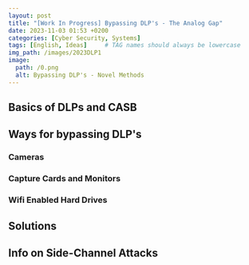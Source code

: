 ```yaml
---
layout: post
title: "[Work In Progress] Bypassing DLP's - The Analog Gap"
date: 2023-11-03 01:53 +0200
categories: [Cyber Security, Systems]
tags: [English, Ideas]     # TAG names should always be lowercase
img_path: /images/2023DLP1
image:
  path: /0.png
  alt: Bypassing DLP's - Novel Methods
---
```


## Basics of DLPs and CASB

## Ways for bypassing DLP's

### Cameras

### Capture Cards and Monitors

### Wifi Enabled Hard Drives

## Solutions

## Info on Side-Channel Attacks